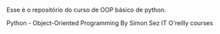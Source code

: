 Esse é o repositório do curso de OOP básico de python.

Python - Object-Oriented Programming
By Simon Sez IT
O'reilly courses
